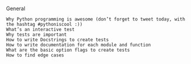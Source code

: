 General

    Why Python programming is awesome (don’t forget to tweet today, with the hashtag #pythoniscool :))
    What’s an interactive test
    Why tests are important
    How to write Docstrings to create tests
    How to write documentation for each module and function
    What are the basic option flags to create tests
    How to find edge cases
